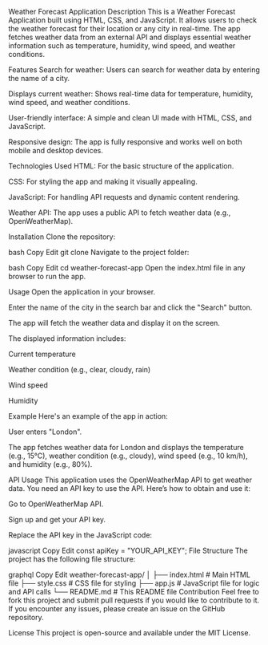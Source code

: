Weather Forecast Application
Description
This is a Weather Forecast Application built using HTML, CSS, and JavaScript. It allows users to check the weather forecast for their location or any city in real-time. The app fetches weather data from an external API and displays essential weather information such as temperature, humidity, wind speed, and weather conditions.

Features
Search for weather: Users can search for weather data by entering the name of a city.

Displays current weather: Shows real-time data for temperature, humidity, wind speed, and weather conditions.

User-friendly interface: A simple and clean UI made with HTML, CSS, and JavaScript.

Responsive design: The app is fully responsive and works well on both mobile and desktop devices.

Technologies Used
HTML: For the basic structure of the application.

CSS: For styling the app and making it visually appealing.

JavaScript: For handling API requests and dynamic content rendering.

Weather API: The app uses a public API to fetch weather data (e.g., OpenWeatherMap).

Installation
Clone the repository:

bash
Copy
Edit
git clone <repository-url>
Navigate to the project folder:

bash
Copy
Edit
cd weather-forecast-app
Open the index.html file in any browser to run the app.

Usage
Open the application in your browser.

Enter the name of the city in the search bar and click the "Search" button.

The app will fetch the weather data and display it on the screen.

The displayed information includes:

Current temperature

Weather condition (e.g., clear, cloudy, rain)

Wind speed

Humidity

Example
Here's an example of the app in action:

User enters "London".

The app fetches weather data for London and displays the temperature (e.g., 15°C), weather condition (e.g., cloudy), wind speed (e.g., 10 km/h), and humidity (e.g., 80%).

API Usage
This application uses the OpenWeatherMap API to get weather data. You need an API key to use the API. Here’s how to obtain and use it:

Go to OpenWeatherMap API.

Sign up and get your API key.

Replace the API key in the JavaScript code:

javascript
Copy
Edit
const apiKey = "YOUR_API_KEY";
File Structure
The project has the following file structure:

graphql
Copy
Edit
weather-forecast-app/
│
├── index.html        # Main HTML file
├── style.css         # CSS file for styling
├── app.js            # JavaScript file for logic and API calls
└── README.md         # This README file
Contribution
Feel free to fork this project and submit pull requests if you would like to contribute to it. If you encounter any issues, please create an issue on the GitHub repository.

License
This project is open-source and available under the MIT License.

